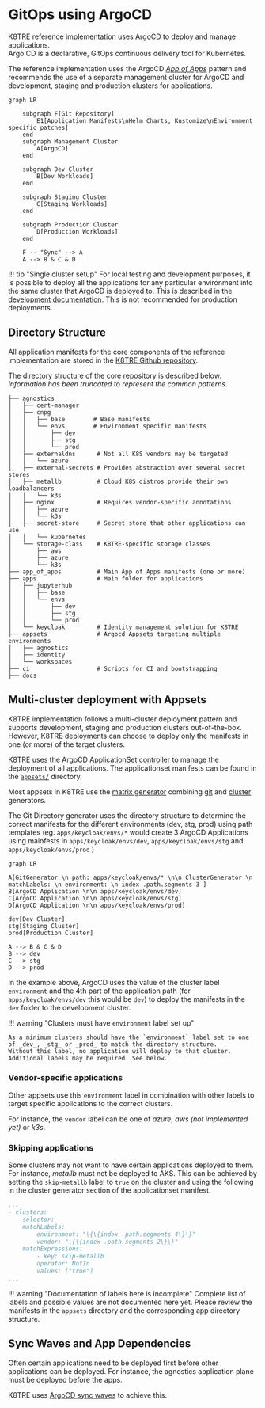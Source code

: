 # GitOps using ArgoCD

K8TRE reference implementation uses [ArgoCD](https://argoproj.github.io/cd/) to deploy and manage applications.  
Argo CD is a declarative, GitOps continuous delivery tool for Kubernetes.

The reference implementation uses the ArgoCD [_App of Apps_](https://argo-cd.readthedocs.io/en/latest/operator-manual/cluster-bootstrapping/#app-of-apps-pattern) pattern and recommends the use of a separate management cluster for ArgoCD and development, staging and production clusters for applications.

```mermaid
graph LR

    subgraph F[Git Repository]
        E1[Application Manifests\nHelm Charts, Kustomize\nEnvironment specific patches]
    end
    subgraph Management Cluster
        A[ArgoCD]
    end

    subgraph Dev Cluster
        B[Dev Workloads]
    end

    subgraph Staging Cluster
        C[Staging Workloads]
    end

    subgraph Production Cluster
        D[Production Workloads]
    end

    F -- "Sync" --> A
    A --> B & C & D

```

!!! tip "Single cluster setup"
    For local testing and development purposes, it is possible to deploy all the applications for any particular environment into the same cluster that ArgoCD is deployed to. 
    This is described in the [development documentation](../development/k3s-dev.md). 
    This is not recommended for production deployments.

## Directory Structure

All application manifests for the core components of the reference implementation are stored in the [K8TRE Github repository](https://github.com/k8tre/k8tre).

The directory structure of the core repository is described below. 
_Information has been truncated to represent the common patterns._

```
├── agnostics
│   ├── cert-manager
│   ├── cnpg
│   │   ├── base        # Base manifests
│   │   └── envs        # Environment specific manifests
│   │       ├── dev
│   │       ├── stg
│   │       └── prod
│   ├── externaldns      # Not all K8S vendors may be targeted
│   │   └── azure
│   ├── external-secrets # Provides abstraction over several secret stores
│   ├── metallb          # Cloud K8S distros provide their own loadbalancers
│   │   └── k3s
│   ├── nginx            # Requires vendor-specific annotations
│   │   ├── azure
│   │   └── k3s
│   ├── secret-store     # Secret store that other applications can use
│   │   └── kubernetes
│   └── storage-class    # K8TRE-specific storage classes
│       ├── aws
│       ├── azure
│       └── k3s
├── app_of_apps          # Main App of Apps manifests (one or more)
├── apps                 # Main folder for applications
│   ├── jupyterhub
│   │   ├── base
│   │   └── envs
│   │       ├── dev
│   │       ├── stg
│   │       └── prod
│   └── keycloak         # Identity management solution for K8TRE
├── appsets              # Argocd Appsets targeting multiple environments
│   ├── agnostics
│   ├── identity
│   └── workspaces
├── ci                   # Scripts for CI and bootstrapping
├── docs                 
```

## Multi-cluster deployment with Appsets

K8TRE implementation follows a multi-cluster deployment pattern and supports development, staging and production clusters out-of-the-box. 
However, K8TRE deployments can choose to deploy only the manifests in one (or more) of the target clusters.

K8TRE uses the ArgoCD [ApplicationSet controller](https://argo-cd.readthedocs.io/en/latest/operator-manual/applicationset/) to manage the deployment of all applications.
The applicationset manifests can be found in the [`appsets/`](https://github.com/k8tre/k8tre/tree/main/appsets) directory.

Most appsets in K8TRE use the [matrix generator](https://argo-cd.readthedocs.io/en/stable/operator-manual/applicationset/Generators-Matrix/) combining [git](https://argo-cd.readthedocs.io/en/stable/operator-manual/applicationset/Generators-Git/#git-generator-directories) and [cluster](https://argo-cd.readthedocs.io/en/stable/operator-manual/applicationset/Generators-Cluster/) generators.

The Git Directory generator uses the directory structure to determine the correct manifests for the different environments (dev, stg, prod) using path templates (eg. `apps/keycloak/envs/*` would create 3 ArgoCD Applications using mainfests in `apps/keycloak/envs/dev`, `apps/keycloak/envs/stg` and `apps/keycloak/envs/prod`  )

```mermaid
graph LR

A[GitGenerator \n path: apps/keycloak/envs/* \n\n ClusterGenerator \n matchLabels: \n environment: \n index .path.segments 3 ]
B[ArgoCD Application \n\n apps/keycloak/envs/dev]
C[ArgoCD Application \n\n apps/keycloak/envs/stg]
D[ArgoCD Application \n\n apps/keycloak/envs/prod]

dev[Dev Cluster]
stg[Staging Cluster]
prod[Production Cluster]

A --> B & C & D
B --> dev
C --> stg
D --> prod
```

In the example above, ArgoCD uses the value of the cluster label `environment` and the 4th part of the application path (for `apps/keycloak/envs/dev` this would be `dev`) to deploy the manifests in the `dev` folder to the development cluster.

!!! warning "Clusters must have `environment` label set up"

    As a minimum clusters should have the `environment` label set to one of _dev_, _stg_ or _prod_ to match the directory structure.
    Without this label, no application will deploy to that cluster.
    Additional labels may be required. See below.

### Vendor-specific applications

Other appsets use this `environment` label in combination with other labels to target specific applications to the correct clusters. 

For instance, the `vendor` label can be one of _azure_, _aws (not implemented yet)_ or _k3s_.

### Skipping applications

Some clusters may not want to have certain applications deployed to them.
For instance, _metallb_ must not be deployed to AKS. 
This can be achieved by setting the `skip-metallb` label to `true` on the cluster and using the following in the cluster generator section of the applicationset manifest.

```yaml
...
- clusters:
    selector:
    matchLabels:
        environment: "\{\{index .path.segments 4\}\}"
        vendor: "\{\{index .path.segments 2\}\}"
    matchExpressions:
        - key: skip-metallb
        operator: NotIn
        values: ["true"]
...
```

!!! warning "Documentation of labels here is incomplete"
    Complete list of labels and possible values are not documented here yet.
    Please review the manifests in the `appsets` directory and the corresponding app directory
    structure.

## Sync Waves and App Dependencies

Often certain applications need to be deployed first before other applications can be deployed. 
For instance, the agnostics application plane must be deployed before the apps. 

K8TRE uses [ArgoCD sync waves](https://argo-cd.readthedocs.io/en/stable/user-guide/sync-waves/) to achieve this. 